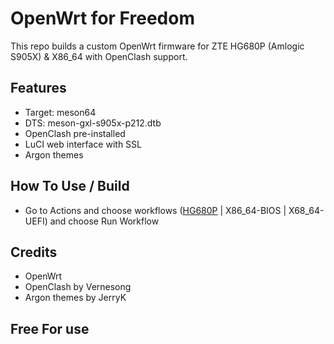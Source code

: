 # OpenWrt for Freedom

This repo builds a custom OpenWrt firmware for ZTE HG680P (Amlogic S905X) & X86_64 with OpenClash support.

## Features
- Target: meson64
- DTS: meson-gxl-s905x-p212.dtb
- OpenClash pre-installed
- LuCI web interface with SSL
- Argon themes

## How To Use / Build
- Go to Actions and choose workflows (<a href="https://github.com/batarok/openwrt-freedom/actions/workflows/hg680p.yaml target=_blank">HG680P</a> | X86_64-BIOS | X68_64-UEFI) and choose Run Workflow

## Credits
- OpenWrt
- OpenClash by Vernesong
- Argon themes by JerryK

## Free For use
